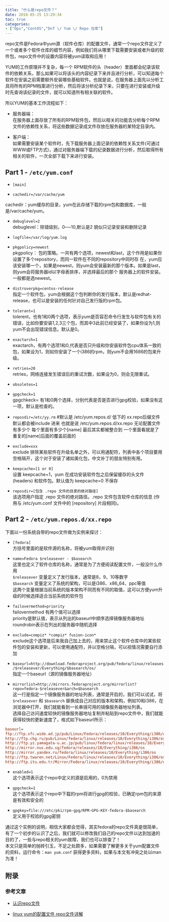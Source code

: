 ```yaml
---
title: "什么是repo文件？"
date: 2018-05-25 13:29:34
toc: true
categories:
- ["Ops","CentOS","Dnf \/ Yum \/ Repo 仓库"]
---
```


repo文件是Fedora中yum源（软件仓库）的配置文件，通常一个repo文件定义了一个或者多个软件仓库的细节内容，例如我们将从哪里下载需要安装或者升级的软件包，repo文件中的设置内容将被yum读取和应用！

YUM的工作原理并不复杂，每一个 RPM软件的头（header）里面都会纪录该软件的依赖关系，那么如果可以将该头的内容纪录下来并且进行分析，可以知道每个软件在安装之前需要额外安装哪些基础软件。也就是说，在服务器上面先以分析工具将所有的RPM档案进行分析，然后将该分析纪录下来，只要在进行安装或升级时先查询该纪录的文件，就可以知道所有相关联的软件。

所以YUM的基本工作流程如下：

- 服务器端：<br />在服务器上面存放了所有的RPM软件包，然后以相关的功能去分析每个RPM文件的依赖性关系，将这些数据记录成文件存放在服务器的某特定目录内。

- 客户端：<br />如果需要安装某个软件时，先下载服务器上面记录的依赖性关系文件(可通过WWW或FTP方式)，通过对服务器端下载的纪录数据进行分析，然后取得所有相关的软件，一次全部下载下来进行安装。




## Part 1 - `/etc/yum.conf`

- `[main]`

- `cachedir=/var/cache/yum`

cachedir：yum缓存的目录，yum在此存储下载的rpm包和数据库，一般是/var/cache/yum。

- `debuglevel=2`<br />debuglevel：除错级别，0──10,默认是2 貌似只记录安装和删除记录

- `logfile=/var/log/yum.log`

- `pkgpolicy=newest`<br />pkgpolicy： 包的策略。一共有两个选项，newest和last，这个作用是如果你设置了多个repository，而同一软件在不同的repository中同时存 在，yum应该安装哪一个，如果是newest，则yum会安装最新的那个版本。如果是last，则yum会将服务器id以字母表排序，并选择最后的那个 服务器上的软件安装。一般都是选newest。

- `distroverpkg=centos-release`<br />指定一个软件包，yum会根据这个包判断你的发行版本，默认是redhat-release，也可以是安装的任何针对自己发行版的rpm包。

- `tolerant=1`<br />tolerent，也有1和0两个选项，表示yum是否容忍命令行发生与软件包有关的错误，比如你要安装1,2,3三个包，而其中3此前已经安装了，如果你设为1,则yum不会出现错误信息。默认是0。

- `exactarch=1`<br />exactarch，有两个选项1和0,代表是否只升级和你安装软件包cpu体系一致的包，如果设为1，则如你安装了一个i386的rpm，则yum不会用1686的包来升级。

- `retries=20`<br />retries，网络连接发生错误后的重试次数，如果设为0，则会无限重试。

- `obsoletes=1`

- `gpgcheck=1`<br />gpgchkeck= 有1和0两个选择，分别代表是否是否进行gpg校验，如果没有这一项，默认是检查的。

- `reposdir=/etc/yy.rm` #默认是 /etc/yum.repos.d/ 低下的 xx.repo后缀文件<br />默认都会被include 进来 也就是说 /etc/yum.repos.d/xx.repo 无论配置文件有多少个 每个里面有多少个[name] 最后其实都被整合到 一个里面看就是了 重复的[name]后面的覆盖前面的

- `exclude=xxx`<br />exclude 排除某些软件在升级名单之外，可以用通配符，列表中各个项目要用空格隔开，这个对于安装了诸如美化包，中文补丁的朋友特别有用。

- `keepcache=[1 or 0]`<br />设置 keepcache=1，yum 在成功安装软件包之后保留缓存的头文件 (headers) 和软件包。默认值为 keepcache=0 不保存

- `reposdir=[包含 .repo 文件的目录的绝对路径]`<br />该选项用户指定 .repo 文件的绝对路径。.repo 文件包含软件仓库的信息 (作用与 /etc/yum.conf 文件中的 [repository] 片段相同)。



## Part 2 - `/etc/yum.repos.d/xx.repo`
下面以一份系统自带的repo文件做为实例来探讨：

- `[fedora]`<br />方括号里面的是软件源的名称，将被yum取得并识别

- `name=Fedora $releasever - $basearch`<br />这里也定义了软件仓库的名称，通常是为了方便阅读配置文件，一般没什么作用<br />`$releasever` 变量定义了发行版本，通常是8，9，10等数字<br />`$basearch` 变量定义了系统的架构，可以是i386、x86_64、ppc等值<br />这两个变量根据当前系统的版本架构不同而有不同的取值，这可以方便yum升级的时候选择适合当前系统的软件包

- `failovermethod=priority`<br />failovermethod 有两个值可以选择<br />priority是默认值，表示从列出的baseurl中顺序选择镜像服务器地址<br />roundrobin表示在列出的服务器中随机选择

- `exclude=compiz* *compiz* fusion-icon*`<br />exclude这个选项是后来我自己加上去的，用来禁止这个软件仓库中的某些软件包的安装和更新，可以使用通配符，并以空格分隔，可以视情况需要自行添加

- `baseurl=http://download.fedoraproject.org/pub/fedora/linux/releases/$releasever/Everything/$basearch/os/`<br />指定一个baseurl（源的镜像服务器地址）

- `mirrorlist=http://mirrors.fedoraproject.org/mirrorlist?repo=fedora-$releasever&arch=$basearch`<br />这一行是指定一个镜像服务器的地址列表，通常是开启的，我们可以试试，将 `$releasever` 和 `$basearch` 替换成自己对应的版本和架构，例如10和i386，在浏览器中打开，我们就能看到一长串镜可用的镜像服务器地址列表。<br />选择自己访问速度较快的镜像服务器地址复制并粘贴到repo文件中，我们就能获得较快的更新速度了，格式如下baseurl所示：


```ini
baseurl=
ftp://ftp.sfc.wide.ad.jp/pub/Linux/Fedora/releases/10/Everything/i386/os
http://ftp.chg.ru/pub/Linux/fedora/linux/releases/10/Everything/i386/os
http://ftp.yz.yamagata-u.ac.jp/pub/linux/fedora/linux/releases/10/Everything/i386/os
http://mirror.nus.edu.sg/fedora/releases/10/Everything/i386/os
http://mirror.yandex.ru/fedora/linux/releases/10/Everything/i386/os
http://ftp.twaren.net/Linux/Fedora/linux/releases/10/Everything/i386/os
http://ftp.itu.edu.tr/Mirror/Fedora/linux/releases/10/Everything/i386/os
```

- `enabled=1`<br />这个选项表示这个repo中定义的源是启用的，0为禁用

- `gpgcheck=1`<br />这个选项表示这个repo中下载的rpm将进行gpg的校验，已确定rpm包的来源是有效和安全的

- `gpgkey=file:///etc/pki/rpm-gpg/RPM-GPG-KEY-fedora-$basearch`<br />定义用于校验的gpg密钥


通过这个实例的说明，相信大家都会觉得，其实fedora的repo文件真是很简单，有了一个初步的认识了之后，我们就可以修改我们自己的repo文件以达到加速的目的了，一些与repo相关的yum故障，我们也可以排查了！<br />本文只是简单的抛砖引玉，不足之处颇多，如果需要了解更多关于yum配置文件的资料，运行命令：`man yum.conf` 获得更多资料，如果与本文有冲突之处以man为准！


## 附录


### 参考文章

- [认识repo文件](http://bbs.fedora-zh.org/showthread.php?1376-%E5%B8%A6%E4%BD%A0%E8%AE%A4%E8%AF%86repo%E6%96%87%E4%BB%B6)

- [linux yum的配置文件 repo文件详解](http://tiancong.blog.51cto.com/783138/666734)

